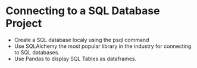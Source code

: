 <!-- hide -->
# Connecting to a SQL Database Project 
<!-- endhide -->

- Create a SQL database localy using the psql command
- Use SQLAlchemy the most popular library in the industry for connecting to SQL databases.
- Use Pandas to display SQL Tables as dataframes.

